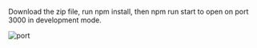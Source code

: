 Download the zip file, run npm install, then npm run start to open on port 3000 in development mode.

![port](https://user-images.githubusercontent.com/56236726/95675438-1b75a380-0b6c-11eb-91dc-fe668013e374.jpg)
